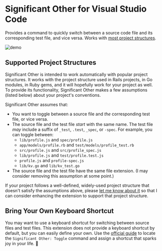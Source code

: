 # Significant Other for Visual Studio Code

Provides a command to quickly switch between a source code file and its corresponding test file, and vice versa. Works with [most project structures](#supported-project-structures).

![demo](https://user-images.githubusercontent.com/2988/153523734-a90d1ab2-3e39-438f-8b25-be0eb36aa56a.gif)

## Supported Project Structures

Significant Other is intended to work automatically with popular project structures. It works with the project structure used in Rails projects, in Go modules, in Ruby gems, and it will hopefully work for your project as well. To provide its functionality, Significant Other makes a few assumptions (listed below) about your project's conventions.

Significant Other assumes that:

- You want to toggle between a source file and _the_ corresponding test file, or vice versa.
- The source file and the test file _start_ with the same name. The test file _may_ include a suffix of `_test`, `.test`, `_spec`, or `-spec`. For example, you can toggle between:
  - `lib/profile.js` and `spec/profile.js`
  - `app/models/profile.rb` and `test/models/profile_test.rb`
  - `src/profile.js` and `src/profile_spec.js`
  - `lib/profile.js` and `test/profile.test.js`
  - `profile.js` and `profile-spec.js`
  - `lib/kv.go` and `lib/kv_test.go`
- The source file and the test file have the same file extension. (I may consider removing this assumption at some point.)

If your project follows a well-defined, widely-used project structure that doesn't satisfy the assumptions above, please [let me know about it][open-an-issue] so that I can consider enhancing the extension to support that project structure.

## Bring Your Own Keyboard Shortcut

You may want to use a keyboard shortcut for switching between source files and test files. This extension does not provide a keyboard shortcut by default, but you can easily define your own. Use the [official guide][vscode-keyboard-shortcuts] to locate the `Significant Other: Toggle` command and assign a shortcut that sparks joy in your life. 🎇

[open-an-issue]: https://github.com/jasonrudolph/significant-other-vscode/issues/new
[vscode-keyboard-shortcuts]: https://code.visualstudio.com/docs/getstarted/keybindings#_keyboard-shortcuts-editor
